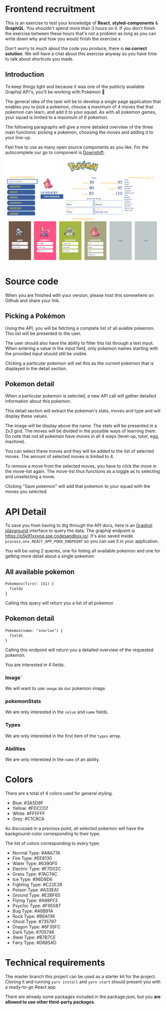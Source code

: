 # Frontend recruitment

This is an exercise to test your knowledge of **React**, **styled-components** & **GraphQL**. You shouldn't spend more than 3 hours on it. If you don't finish the exercise between these hours that's not a problem as long as you can write down why and how you would finish the exercise.x

Don't worry to much about the code you produce, there is **no correct solution**. We will have a chat about this exercise anyway so you have time to talk about shortcuts you made.

## Introduction

To keep things light and because it was one of the publicly available Graphql API's, you'll be working with Pokémon 🎉

The general idea of the task will be to develop a single page application that enables you to pick a pokemon, choose a maximum of 4 moves that that pokemon can learn, and add it to your squad. As with all pokemon games, your squad is limited to a maximum of 6 pokemon.

The following paragraphs will give a more detailed overview of the three main functions: picking a pokemon, choosing the moves and adding it to your line-up.

Feel free to use as many open source components as you like. For the autocomplete our go to component is [Downshift](https://github.com/paypal/downshift).

![Final image](docs/images/screen.png)

# Source code

When you are finished with your version, please host this somewhere on Github and share your link.

## Picking a Pokémon

Using the API, you will be fetching a complete list of all avaible pokemon. This list will be presented to the user.

The user should also have the ability to filter this list through a text input. When entering a value in the input field, only pokemon names starting with the provided input should still be visible.

Clicking a particular pokemon will set this as the current pokemon that is displayed in the detail section.

## Pokemon detail

When a particular pokemon is selected, a new API call will gather detailed information about this pokemon.

This detail section will extract the pokemon's stats, moves and type and will display these values.

The image will be display above the name. The stats will be presented in a 2x3 grid. The moves will be divided in the possible ways of learning them. Do note that not all pokemon have moves in all 4 ways (level-up, tutor, egg, machine).

You can select these moves and they will be added to the list of selected moves. The amount of selected moves is limited to 4.

To remove a move from the selected moves, you have to click the move in the move-list again. The move-list thus functions as a toggle as to selecting and unselecting a move.

Clicking "Save pokemon" will add that pokemon to your squad with the moves you selected.

# API Detail

To save you from having to dig through the API docs, here is an [Graphql playground](https://p5k91xxvoq.sse.codesandbox.io/) interface to query the data. The graphql endpoint is https://p5k91xxvoq.sse.codesandbox.io/. It's also saved inside `process.env.REACT_APP_POKE_ENDPOINT` so you can use it in your application.

You will be using 2 queries, one for listing all available pokemon and one for getting more detail about a single pokemon.

## All available pokemon

```
Pokemons(first: 151) {
  fields
}
```

Calling this query will return you a list of all pokemon

## Pokemon detail

```
Pokemon(name: "snorlax") {
  fields
}
```

Calling this endpoint will return you a detailed overview of the requested pokemon.

You are interested in 4 fields.

### Image`

We will want to use `image` as our pokemon image.

### pokemonStats

We are only interested in the `value` and `name` fields.

### Types

We are only interested in the first item of the `types` array.

### Abilities

We are only interested in the `name` of an ability.

# Colors

There are a total of 4 colors used for general styling.

- Blue: #3A5D9F
- Yellow: #FDCC07
- White: #FFFFFF
- Grey: #C1C8CA

As discussed in a previous point, all selected pokemon will have the background-color corresponding to their type.

The list of colors corresponding to every type:

- Normal Type: #A8A77A
- Fire Type: #EE8130
- Water Type: #6390F0
- Electric Type: #F7D02C
- Grass Type: #7AC74C
- Ice Type: #96D9D6
- Fighting Type: #C22E28
- Poison Type: #A33EA1
- Ground Type: #E2BF65
- Flying Type: #A98FF3
- Psychic Type: #F95587
- Bug Type: #A6B91A
- Rock Type: #B6A136
- Ghost Type: #735797
- Dragon Type: #6F35FC
- Dark Type: #705746
- Steel Type: #B7B7CE
- Fairy Type: #D685AD

# Technical requirements

The master branch this project can be used as a starter kit for the project. Cloning it and running `yarn install` and `yarn start` should present you with a ready-to-go React app.

There are already some packages included in the package.json, but you **are allowed to use other third-party packages**.
